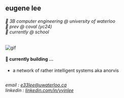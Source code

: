 ## eugene lee
###### 🪿 3B computer engineering @ university of waterloo <br> 💼 prev @ coval (yc24) <br> 🌱 currently @ school

![gif](https://pa1.aminoapps.com/6782/af5ace54dc2f7a01bec7f9882c8e36e5a75a2841_hq.gif)

#### 🔭 currently building ...
- a network of rather intelligent systems aka anorvis

## 
###### email : [e33lee@uwaterloo.ca](mailto:e33lee@uwaterloo.ca) <br> linkedin : [linkedin.com/in/yvjnlee](https://www.linkedin.com/in/yvjnlee/)
